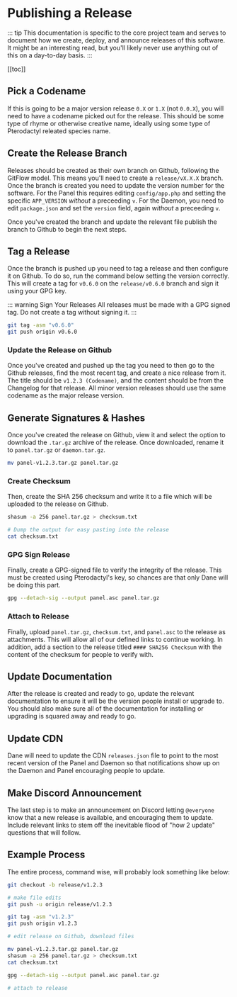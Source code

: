 # Publishing a Release

::: tip
This documentation is specific to the core project team and serves to document how we create, deploy, and announce
releases of this software. It might be an interesting read, but you'll likely never use anything out of this on a
day-to-day basis.
:::

[[toc]]

## Pick a Codename
If this is going to be a major version release `0.X` or `1.X` (not `0.0.X`), you will need to have a codename picked
out for the release. This should be some type of rhyme or otherwise creative name, ideally using some type of Pterodactyl
releated species name.

## Create the Release Branch
Releases should be created as their own branch on Github, following the GitFlow model. This means you'll need to create
a `release/vX.X.X` branch. Once the branch is created you need to update the version number for the software. For the Panel
this requires editing `config/app.php` and setting the specific `APP_VERSION` _without_ a preceeding `v`. For the Daemon,
you need to edit `package.json` and set the `version` field, again _without_ a preceeding `v`.

Once you've created the branch and update the relevant file publish the branch to Github to begin the next steps.

## Tag a Release
Once the branch is pushed up you need to tag a release and then configure it on Github. To do so, run the command below
setting the version correctly. This will create a tag for `v0.6.0` on the `release/v0.6.0` branch and sign it using your
GPG key.

::: warning Sign Your Releases
All releases must be made with a GPG signed tag. Do not create a tag without signing it.
:::

``` bash
git tag -asm "v0.6.0"
git push origin v0.6.0
```

### Update the Release on Github
Once you've created and pushed up the tag you need to then go to the Github releases, find the most recent tag, and create
a nice release from it. The title should be `v1.2.3 (Codename)`, and the content should be from the Changelog for that release.
All minor version releases should use the same codename as the major release version.

## Generate Signatures & Hashes
Once you've created the release on Github, view it and select the option to download the `.tar.gz` archive of the release.
Once downloaded, rename it to `panel.tar.gz` or `daemon.tar.gz`.

``` bash
mv panel-v1.2.3.tar.gz panel.tar.gz
```

### Create Checksum
Then, create the SHA 256 checksum and write it to a file which will be uploaded to the release on Github.

``` bash
shasum -a 256 panel.tar.gz > checksum.txt

# Dump the output for easy pasting into the release
cat checksum.txt
```

### GPG Sign Release
Finally, create a GPG-signed file to verify the integrity of the release. This must be created using Pterodactyl's key,
so chances are that only Dane will be doing this part.

``` bash
gpg --detach-sig --output panel.asc panel.tar.gz
```

### Attach to Release
Finally, upload `panel.tar.gz`, `checksum.txt`, and `panel.asc` to the release as attachments. This will allow all of our
defined links to continue working. In addition, add a section to the release titled `#### SHA256 Checksum` with the content
of the checksum for people to verify with.

## Update Documentation
After the release is created and ready to go, update the relevant documentation to ensure it will be the version people
install or upgrade to. You should also make sure all of the documentation for installing or upgrading is squared away and
ready to go.

## Update CDN
Dane will need to update the CDN `releases.json` file to point to the most recent version of the Panel and Daemon so that
notifications show up on the Daemon and Panel encouraging people to update.

## Make Discord Announcement
The last step is to make an announcement on Discord letting `@everyone` know that a new release is available, and encouraging
them to update. Include relevant links to stem off the inevitable flood of "how 2 update" questions that will follow.

## Example Process
The entire process, command wise, will probably look something like below:

``` bash
git checkout -b release/v1.2.3

# make file edits
git push -u origin release/v1.2.3

git tag -asm "v1.2.3"
git push origin v1.2.3

# edit release on Github, download files

mv panel-v1.2.3.tar.gz panel.tar.gz
shasum -a 256 panel.tar.gz > checksum.txt
cat checksum.txt

gpg --detach-sig --output panel.asc panel.tar.gz

# attach to release
```
